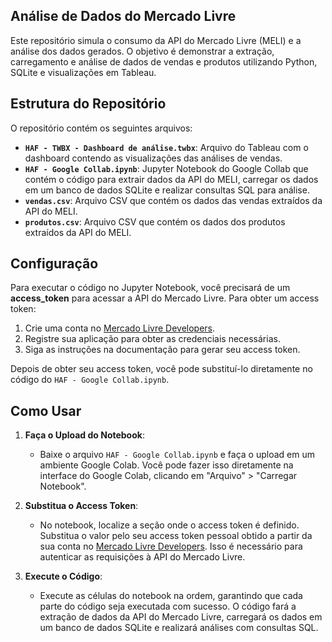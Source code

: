 ## Análise de Dados do Mercado Livre

Este repositório simula o consumo da API do Mercado Livre (MELI) e a análise dos dados gerados. O objetivo é demonstrar a extração, carregamento e análise de dados de vendas e produtos utilizando Python, SQLite e visualizações em Tableau.

## Estrutura do Repositório

O repositório contém os seguintes arquivos:

- **`HAF - TWBX - Dashboard de análise.twbx`**: Arquivo do Tableau com o dashboard contendo as visualizações das análises de vendas.
- **`HAF - Google Collab.ipynb`**: Jupyter Notebook do Google Collab que contém o código para extrair dados da API do MELI, carregar os dados em um banco de dados SQLite e realizar consultas SQL para análise.
- **`vendas.csv`**: Arquivo CSV que contém os dados das vendas extraídos da API do MELI.
- **`produtos.csv`**: Arquivo CSV que contém os dados dos produtos extraídos da API do MELI.

## Configuração

Para executar o código no Jupyter Notebook, você precisará de um **access_token** para acessar a API do Mercado Livre. Para obter um access token:

1. Crie uma conta no [Mercado Livre Developers](https://developers.mercadolivre.com.br).
2. Registre sua aplicação para obter as credenciais necessárias.
3. Siga as instruções na documentação para gerar seu access token.

Depois de obter seu access token, você pode substituí-lo diretamente no código do `HAF - Google Collab.ipynb`.

## Como Usar

1. **Faça o Upload do Notebook**: 
   - Baixe o arquivo `HAF - Google Collab.ipynb` e faça o upload em um ambiente Google Colab. Você pode fazer isso diretamente na interface do Google Colab, clicando em "Arquivo" > "Carregar Notebook".

2. **Substitua o Access Token**:
   - No notebook, localize a seção onde o access token é definido. Substitua o valor pelo seu access token pessoal obtido a partir da sua conta no [Mercado Livre Developers](https://developers.mercadolivre.com.br). Isso é necessário para autenticar as requisições à API do Mercado Livre.

3. **Execute o Código**:
   - Execute as células do notebook na ordem, garantindo que cada parte do código seja executada com sucesso. O código fará a extração de dados da API do Mercado Livre, carregará os dados em um banco de dados SQLite e realizará análises com consultas SQL.